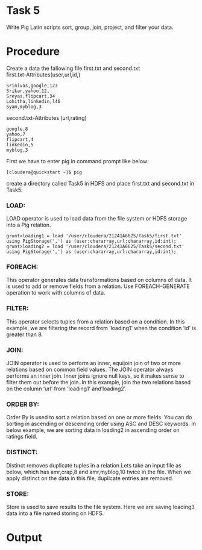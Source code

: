 # Task 5
Write Pig Latin scripts sort, group, join, project, and filter your data.
# Procedure
Create a data the fallowing file first.txt and second.txt<br>
first.txt-Attributes(user,url,id,)
```
Srinivas,google,123
Srikar,yahoo,12,
Sreyas,flipcart,34
Lohitha,linkedin,l46
Syam,myblog,3
```
second.txt-Attributes (url,rating)
```
google,8
yahoo,7
flipcart,4
linkedin,5
myblog,3
```
First we have to enter pig in command prompt like below:
```
[cloudera@quickstart ~]$ pig
```
create a directory called Task5 in HDFS and place first.txt and second.txt in Task5.
### LOAD:
LOAD operator is used to load data from the file system or HDFS storage into a Pig relation.
```
grunt>loading1 = load '/user/cloudera/21241A6625/Task5/first.txt' using PigStorage(',') as (user:chararray,url:chararray,id:int);
grunt>loading2 = load '/user/cloudera/21241A6625/Task5/second.txt' using PigStorage(',') as (user:chararray,url:chararray,id:int);
```
### FOREACH:
This operator generates data transformations based on columns of data. It is used to add or remove fields from a relation. Use FOREACH-GENERATE operation to work
with columns of data.
### FILTER:
This operator selects tuples from a relation based on a condition.
In this example, we are filtering the record from ‘loading1’ when the condition ‘id’ is
greater than 8.
### JOIN:
JOIN operator is used to perform an inner, equijoin join of two or more relations
based on common field values. The JOIN operator always performs an inner join.
Inner joins ignore null keys, so it makes sense to filter them out before the join.
In this example, join the two relations based on the column ‘url’ from ‘loading1’ and‘loading2’.
### ORDER BY:
Order By is used to sort a relation based on one or more fields. You can do sorting in
ascending or descending order using ASC and DESC keywords.
In below example, we are sorting data in loading2 in ascending order on ratings field.
### DISTINCT:
Distinct removes duplicate tuples in a relation.Lets take an input file as below, which
has amr,crap,8 and amr,myblog,10 twice in the file. When we apply distinct on the
data in this file, duplicate entries are removed.
### STORE:
Store is used to save results to the file system.
Here we are saving loading3 data into a file named storing on HDFS.
# Output

